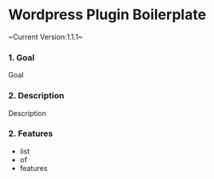 # Wordpress Plugin Boilerplate

~Current Version:1.1.1~

### 1. Goal

Goal

### 2. Description

Description

### 2. Features

- list
- of
- features
